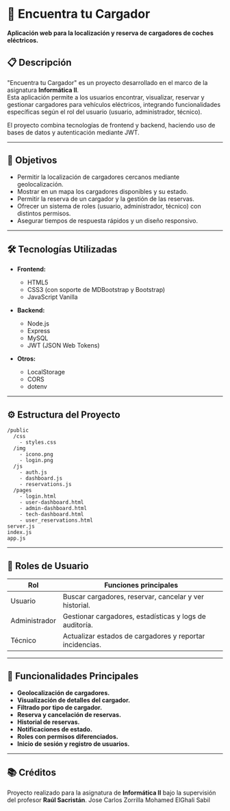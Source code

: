 # 🚗 Encuentra tu Cargador

**Aplicación web para la localización y reserva de cargadores de coches eléctricos.**

## 📋 Descripción

"Encuentra tu Cargador" es un proyecto desarrollado en el marco de la asignatura **Informática II**.  
Esta aplicación permite a los usuarios encontrar, visualizar, reservar y gestionar cargadores para vehículos eléctricos, integrando funcionalidades específicas según el rol del usuario (usuario, administrador, técnico).

El proyecto combina tecnologías de frontend y backend, haciendo uso de bases de datos y autenticación mediante JWT.

---

## 🎯 Objetivos

- Permitir la localización de cargadores cercanos mediante geolocalización.
- Mostrar en un mapa los cargadores disponibles y su estado.
- Permitir la reserva de un cargador y la gestión de las reservas.
- Ofrecer un sistema de roles (usuario, administrador, técnico) con distintos permisos.
- Asegurar tiempos de respuesta rápidos y un diseño responsivo.

---

## 🛠️ Tecnologías Utilizadas

- **Frontend:**  
  - HTML5
  - CSS3 (con soporte de MDBootstrap y Bootstrap)
  - JavaScript Vanilla

- **Backend:**  
  - Node.js
  - Express
  - MySQL
  - JWT (JSON Web Tokens)

- **Otros:**  
  - LocalStorage
  - CORS
  - dotenv

---

## ⚙️ Estructura del Proyecto

```
/public
  /css
    - styles.css
  /img
    - icono.png
    - login.png
  /js
    - auth.js
    - dashboard.js
    - reservations.js
  /pages
    - login.html
    - user-dashboard.html
    - admin-dashboard.html
    - tech-dashboard.html
    - user_reservations.html
server.js
index.js
app.js
```

---

## 👥 Roles de Usuario

| Rol          | Funciones principales                                   |
|--------------|---------------------------------------------------------|
| Usuario      | Buscar cargadores, reservar, cancelar y ver historial. |
| Administrador| Gestionar cargadores, estadísticas y logs de auditoría. |
| Técnico      | Actualizar estados de cargadores y reportar incidencias.|

---

## 📄 Funcionalidades Principales

- **Geolocalización de cargadores.**
- **Visualización de detalles del cargador.**
- **Filtrado por tipo de cargador.**
- **Reserva y cancelación de reservas.**
- **Historial de reservas.**
- **Notificaciones de estado.**
- **Roles con permisos diferenciados.**
- **Inicio de sesión y registro de usuarios.**

---

## 📚 Créditos

Proyecto realizado para la asignatura de **Informática II** bajo la supervisión del profesor **Raúl Sacristán**.
Jose Carlos Zorrilla
Mohamed ElGhali Sabil

